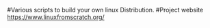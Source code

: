 #Various scripts to build your own linux Distribution.
#Project website https://www.linuxfromscratch.org/


